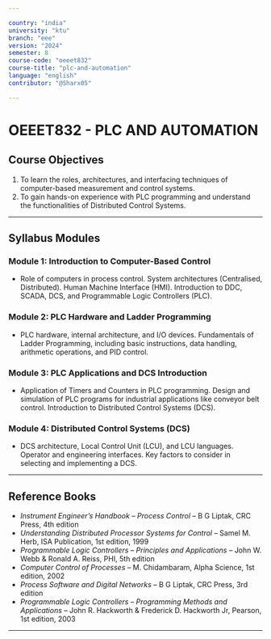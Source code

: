 ```yaml
---

country: "india"
university: "ktu"
branch: "eee"
version: "2024"
semester: 8
course-code: "oeeet832"
course-title: "plc-and-automation"
language: "english"
contributor: "@Sharx05"

---
```


# OEEET832 - PLC AND AUTOMATION

## Course Objectives

1.  To learn the roles, architectures, and interfacing techniques of computer-based measurement and control systems.
2.  To gain hands-on experience with PLC programming and understand the functionalities of Distributed Control Systems.

---

## Syllabus Modules

### Module 1: Introduction to Computer-Based Control

-   Role of computers in process control. System architectures (Centralised, Distributed). Human Machine Interface (HMI). Introduction to DDC, SCADA, DCS, and Programmable Logic Controllers (PLC).

### Module 2: PLC Hardware and Ladder Programming

-   PLC hardware, internal architecture, and I/O devices. Fundamentals of Ladder Programming, including basic instructions, data handling, arithmetic operations, and PID control.

### Module 3: PLC Applications and DCS Introduction

-   Application of Timers and Counters in PLC programming. Design and simulation of PLC programs for industrial applications like conveyor belt control. Introduction to Distributed Control Systems (DCS).

### Module 4: Distributed Control Systems (DCS)

-   DCS architecture, Local Control Unit (LCU), and LCU languages. Operator and engineering interfaces. Key factors to consider in selecting and implementing a DCS.

---

## Reference Books

-   *Instrument Engineer’s Handbook – Process Control* – B G Liptak, CRC Press, 4th edition
-   *Understanding Distributed Processor Systems for Control* – Samel M. Herb, ISA Publication, 1st edition, 1999
-   *Programmable Logic Controllers – Principles and Applications* – John W. Webb & Ronald A. Reiss, PHI, 5th edition
-   *Computer Control of Processes* – M. Chidambaram, Alpha Science, 1st edition, 2002
-   *Process Software and Digital Networks* – B G Liptak, CRC Press, 3rd edition
-   *Programmable Logic Controllers – Programming Methods and Applications* – John R. Hackworth & Frederick D. Hackworth Jr, Pearson, 1st edition, 2003

---
